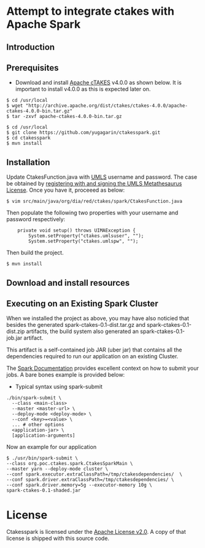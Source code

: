 # Attempt to integrate ctakes with Apache Spark
## Introduction


## Prerequisites
 * Download and install [Apache cTAKES](http://ctakes.apache.org) v4.0.0 as shown below. It is important to install v4.0.0 as this is expected later on.
```
$ cd /usr/local
$ wget "http://archive.apache.org/dist/ctakes/ctakes-4.0.0/apache-ctakes-4.0.0-bin.tar.gz"
$ tar -zxvf apache-ctakes-4.0.0-bin.tar.gz
```

```
$ cd /usr/local
$ git clone https://github.com/yugagarin/ctakesspark.git
$ cd ctakesspark
$ mvn install 
 ```

## Installation
Update CtakesFunction.java with [UMLS](http://www.nlm.nih.gov/research/umls/) username and password.
The case be obtained by [registering with and signing the UMLS Metathesaurus License](https://uts.nlm.nih.gov//license.html). Once you have it, proceeed as below:
```
$ vim src/main/java/org/dia/red/ctakes/spark/CtakesFunction.java
```
Then populate the following two properties with your username and password respectively:
```
	private void setup() throws UIMAException {
		System.setProperty("ctakes.umlsuser", "");
		System.setProperty("ctakes.umlspw", "");
```
Then build the project.
```
$ mvn install
```

## Download and install resources


## Executing on an Existing Spark Cluster
When we installed the project as above, you may have also noticied that besides the generated spark-ctakes-0.1-dist.tar.gz and spark-ctakes-0.1-dist.zip artifacts, the build system also generated an spark-ctakes-0.1-job.jar artifact.

This artifact is a self-contained job JAR (uber jar) that contains all the dependencies required to run our application on an existing Cluster.

The [Spark Documentation](https://spark.apache.org/docs/1.1.0/submitting-applications.html) provides excellent context on how to submit your jobs. A bare bones example is provided below:
 * Typical syntax using spark-submit
```
./bin/spark-submit \
  --class <main-class>
  --master <master-url> \
  --deploy-mode <deploy-mode> \
  --conf <key>=<value> \
  ... # other options
  <application-jar> \
  [application-arguments]
```
Now an example for our application
```
$ ./usr/bin/spark-submit \
--class org.poc.ctakes.spark.CtakesSparkMain \
--master yarn --deploy-mode cluster \
--conf spark.executor.extraClassPath=/tmp/ctakesdependencies/  \
--conf spark.driver.extraClassPath=/tmp/ctakesdependencies/ \
--conf spark.driver.memory=5g --executor-memory 10g \
spark-ctakes-0.1-shaded.jar

```

# License
Ctakesspark is licensed under the [Apache License v2.0](http://www.apache.org/licenses/LICENSE-2.0).
A copy of that license is shipped with this source code.
